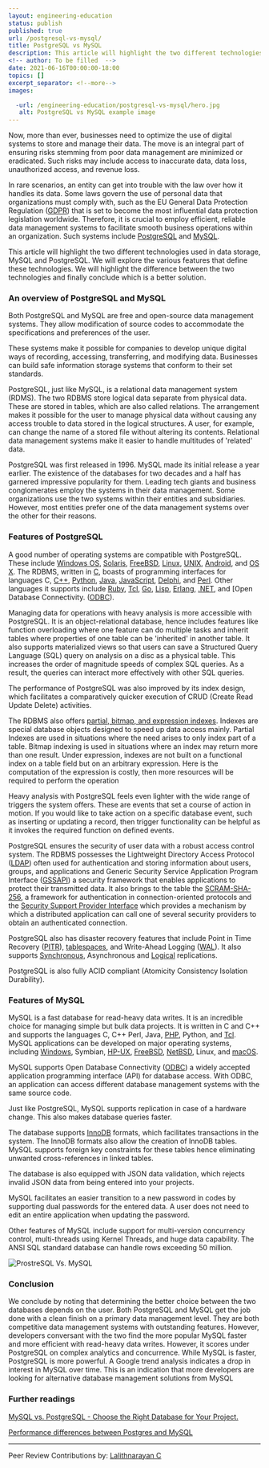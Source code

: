 ```yaml
---
layout: engineering-education
status: publish
published: true
url: /postgresql-vs-mysql/
title: PostgreSQL vs MySQL
description: This article will highlight the two different technologies used in data storage, MySQL and PostgreSQL. We will explore the various features that define these technologies. We will highlight the difference between the two technologies and finally conclude which is a better solution. 
<!-- author: To be filled  -->
date: 2021-06-16T00:00:00-18:00
topics: []
excerpt_separator: <!--more-->
images:

  -url: /engineering-education/postgresql-vs-mysql/hero.jpg
   alt: PostgreSQL vs MySQL example image
---
```


Now, more than ever, businesses need to optimize the use of digital systems to store and manage their data. The move is an integral part of ensuring risks stemming from poor data management are minimized or eradicated. Such risks may include access to inaccurate data, data loss, unauthorized access, and revenue loss.

In rare scenarios, an entity can get into trouble with the law over how it handles its data. Some laws govern the use of personal data that organizations must comply with, such as the EU General Data Protection Regulation ([GDPR](https://gdpr-info.eu/)) that is set to become the most influential data protection legislation worldwide. Therefore, it is crucial to employ efficient, reliable data management systems to facilitate smooth business operations within an organization. Such systems include [PostgreSQL](https://www.postgresql.org/) and [MySQL](https://www.mysql.com/).

This article will highlight the two different technologies used in data storage, MySQL and PostgreSQL. We will explore the various features that define these technologies. We will highlight the difference between the two technologies and finally conclude which is a better solution.

### An overview of PostgreSQL and MySQL

Both PostgreSQL and MySQL are free and open-source data management systems. They allow modification of source codes to accommodate the specifications and preferences of the user.

These systems make it possible for companies to develop unique digital ways of recording, accessing, transferring, and modifying data. Businesses can build safe information storage systems that conform to their set standards.

PostgreSQL, just like MySQL, is a relational data management system (RDMS). The two RDBMS store logical data separate from physical data. These are stored in tables, which are also called relations. The arrangement makes it possible for the user to manage physical data without causing any access trouble to data stored in the logical structures. A user, for example, can change the name of a stored file without altering its contents. Relational data management systems make it easier to handle multitudes of 'related' data.

PostgreSQL was first released in 1996. MySQL made its initial release a year earlier. The existence of the databases for two decades and a half has garnered impressive popularity for them. Leading tech giants and business conglomerates employ the systems in their data management. Some organizations use the two systems within their entities and subsidiaries. However, most entities prefer one of the data management systems over the other for their reasons.

### Features of PostgreSQL

A good number of operating systems are compatible with PostgreSQL. These include [Windows OS](https://www.microsoft.com/en-us/windows), [Solaris](https://www.oracle.com/solaris/solaris11), [FreeBSD](https://www.freebsd.org/), [Linux](https://www.linux.org/), [UNIX](https://unix.org/), [Android](https://www.android.com/), and [OS X](https://www.android.com/). The RDBMS, written in [C](https://www.cprogramming.com/), boasts of programming interfaces for languages C, [C++](https://www.cprogramming.com/), [Python](https://www.python.org/), [Java](https://www.java.com/en/), [JavaScript](https://developer.mozilla.org/en-US/docs/Web/JavaScript), [Delphi](https://www.embarcadero.com/products/delphi), and [Perl](https://www.perl.org/). Other languages it supports include [Ruby](https://www.ruby-lang.org/en/), [Tcl](https://www.tcl.tk/), [Go](https://golang.org/), [Lisp](https://lisp-lang.org/), [Erlang](https://www.erlang.org/), [.NET](https://dotnet.microsoft.com/), and [Open Database Connectivity. ([ODBC](https://docs.microsoft.com/en-us/sql/odbc/reference/odbc-programmer-s-reference?view=sql-server-ver15)).

Managing data for operations with heavy analysis is more accessible with PostgreSQL. It is an object-relational database, hence includes features like function overloading where one feature can do multiple tasks and inherit tables where properties of one table can be 'inherited' in another table. It also supports materialized views so that users can save a Structured Query Language (SQL) query on analysis on a disc as a physical table. This increases the order of magnitude speeds of complex SQL queries. As a result, the queries can interact more effectively with other SQL queries.

The performance of PostgreSQL was also improved by its index design, which facilitates a comparatively quicker execution of CRUD (Create Read Update Delete) activities.

The RDBMS also offers [partial, bitmap, and expression indexes](https://leopard.in.ua/2015/04/13/postgresql-indexes#.YKqrWKgzbb0). Indexes are special database objects designed to speed up data access mainly. Partial Indexes are used in situations where the need arises to only index part of a table. Bitmap indexing is used in situations where an index may return more than one result. Under expression, indexes are not built on a functional index on a table field but on an arbitrary expression. Here is the computation of the expression is costly, then more resources will be required to perform the operation

Heavy analysis with PostgreSQL feels even lighter with the wide range of triggers the system offers. These are events that set a course of action in motion. If you would like to take action on a specific database event, such as inserting or updating a record, then trigger functionality can be helpful as it invokes the required function on defined events.

PostgreSQL ensures the security of user data with a robust access control system. The RDBMS possesses the Lightweight Directory Access Protocol ([LDAP](https://ldap.com/)) often used for authentication and storing information about users, groups, and applications and Generic Security Service Application Program Interface ([GSSAPI](https://docs.oracle.com/cd/E19683-01/817-5770/whatsnew-s9fcs-113/index.html)) a security framework that enables applications to protect their transmitted data. It also brings to the table the [SCRAM-SHA-256](https://www.postgresql.org/docs/10/sasl-authentication.html), a framework for authentication in connection-oriented protocols and the [Security Support Provider Interface](https://pubs.opengroup.org/onlinepubs/098759899/CHP24CHP.HTM) which provides a mechanism by which a distributed application can call one of several security providers to obtain an authenticated connection.

PostgreSQL also has disaster recovery features that include Point in Time Recovery ([PITR](https://dev.mysql.com/doc/mysql-backup-excerpt/8.0/en/point-in-time-recovery.html)), [tablespaces](https://www.postgresql.org/docs/10/manage-ag-tablespaces.html), and Write-Ahead Logging ([WAL](https://www.postgresql.org/docs/9.1/wal-intro.html)). It also supports [Synchronous](https://www.techopedia.com/definition/13739/synchronous-replication), Asynchronous and [Logical](https://www.postgresql.org/docs/10/logical-replication.html#:~:text=Logical%20Replication,-Table%20of%20Contents&text=Logical%20replication%20is%20a%20method,byte%2Dby%2Dbyte%20replication.) replications.

PostgreSQL is also fully ACID compliant (Atomicity Consistency Isolation Durability).

### Features of MySQL

MySQL is a fast database for read-heavy data writes. It is an incredible choice for managing simple but bulk data projects. It is written in C and C++ and supports the languages C, C++ Perl, Java, [PHP](https://www.php.net/), Python, and [Tcl](https://www.tcl.tk/). MySQL applications can be developed on major operating systems, including [Windows](https://www.microsoft.com/en-us/windows), Symbian, [HP-UX](https://www.operating-system.org/betriebssystem/_english/bs-hpux.htm), [FreeBSD](https://www.freebsd.org/), [NetBSD](https://www.netbsd.org/), Linux, and [macOS](https://www.apple.com/macos/big-sur/).

MySQL supports Open Database Connectivity ([ODBC](https://docs.microsoft.com/en-us/sql/odbc/reference/odbc-overview?view=sql-server-ver15)) a widely accepted application programming interface (API) for database access. With ODBC, an application can access different database management systems with the same source code.

Just like PostgreSQL, MySQL supports replication in case of a hardware change. This also makes database queries faster.

The database supports [InnoDB](https://dev.mysql.com/doc/refman/5.6/en/innodb-introduction.html) formats, which facilitates transactions in the system. The InnoDB formats also allow the creation of InnoDB tables. MySQL supports foreign key constraints for these tables hence eliminating unwanted cross-references in linked tables.

The database is also equipped with JSON data validation, which rejects invalid JSON data from being entered into your projects.

MySQL facilitates an easier transition to a new password in codes by supporting dual passwords for the entered data. A user does not need to edit an entire application when updating the password.

Other features of MySQL include support for multi-version concurrency control, multi-threads using Kernel Threads, and huge data capability. The ANSI SQL standard database can handle rows exceeding 50 million.

![ProstreSQL Vs. MySQL](/engineering-education/postgresql-vs-mysql.png)

### Conclusion

We conclude by noting that determining the better choice between the two databases depends on the user. Both PostgreSQL and MySQL get the job done with a clean finish on a primary data management level. They are both competitive data management systems with outstanding features. However, developers conversant with the two find the more popular MySQL faster and more efficient with read-heavy data writes. However, it scores under PostgreSQL on complex analytics and concurrence. While MySQL is faster, PostgreSQL is more powerful. A Google trend analysis indicates a drop in interest in MySQL over time. This is an indication that more developers are looking for alternative database management solutions from MySQL

### Further readings

[MySQL vs. PostgreSQL - Choose the Right Database for Your Project.](https://developer.okta.com/blog/2019/07/19/mysql-vs-postgres#)

[Performance differences between Postgres and MySQL](https://arctype.com/blog/performance-difference-between-postgresql-and-mysql/)


---
Peer Review Contributions by: [Lalithnarayan C](/engineering-education/authors/lalithnarayan-c/)

